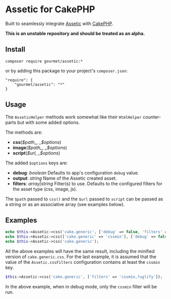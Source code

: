 # Assetic for CakePHP

Built to seamlessly integrate [Assetic][assetic] with [CakePHP][cakephp].

__This is an unstable repository and should be treated as an alpha.__

## Install

```
composer require gourmet/assetic:*
```

or by adding this package to your project's `composer.json`:

```
"require": {
	"gourmet/assetic": "*"
}
```

## Usage

The `AsseticHelper` methods work somewhat like their `HtmlHelper` counter-parts
but with some added options.

The methods are:

* __css__(_$path_, _$options_)
* __image__(_$path_, _$options_)
* __script__(_$url, _$options_)

The added `$options` keys are:

* __debug__: _boolean_ Defaults to app's configuration `debug` value.
* __output__: _string_ Name of the Assetic created asset.
* __filters__: _array|string_ Filter(s) to use. Defaults to the configured
filters for the asset type (css, image, js).

The `$path` passed to `css()` and the `$url` passed to `script` can be passed
as a string or as an associative array (see examples below).

## Examples

```php
echo $this->Assetic->css('cake.generic', ['debug' => false, 'filters' => 'cssmin']);
echo $this->Assetic->css(['cake.generic' => 'cssmin'], ['debug' => false]);
echo $this->Assetic->css('cake.generic');
```

All the above examples will have the same result, including the minified version
of `cake.generic.css`. For the last example, it is assumed that the value of
the `Assetic.cssFilters` configuration contains at least the `cssmin` key.


```php
$this->Assetic->css('cake.generic', ['filters' => 'cssmin,?uglify']);
```

In the above example, when in debug mode, only the `cssmin` filter will be run.

[assetic]:https://github.com/kriswallsmith/assetic
[cakephp]:http://cakephp.org
